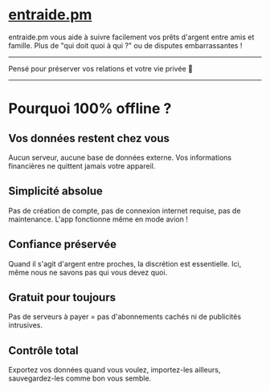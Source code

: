 # [entraide.pm](https://entraide.pm)

entraide.pm vous aide à suivre facilement vos prêts d'argent entre amis et famille. Plus de "qui doit quoi à qui ?" ou de disputes embarrassantes !

---

Pensé pour préserver vos relations et votre vie privée 💙

---

# Pourquoi 100% offline ?

## Vos données restent chez vous
Aucun serveur, aucune base de données externe. Vos informations financières ne quittent jamais votre appareil.

## Simplicité absolue
Pas de création de compte, pas de connexion internet requise, pas de maintenance. L'app fonctionne même en mode avion !

## Confiance préservée
Quand il s'agit d'argent entre proches, la discrétion est essentielle. Ici, même nous ne savons pas qui vous devez quoi.

## Gratuit pour toujours
Pas de serveurs à payer = pas d'abonnements cachés ni de publicités intrusives.

## Contrôle total
Exportez vos données quand vous voulez, importez-les ailleurs, sauvegardez-les comme bon vous semble.
